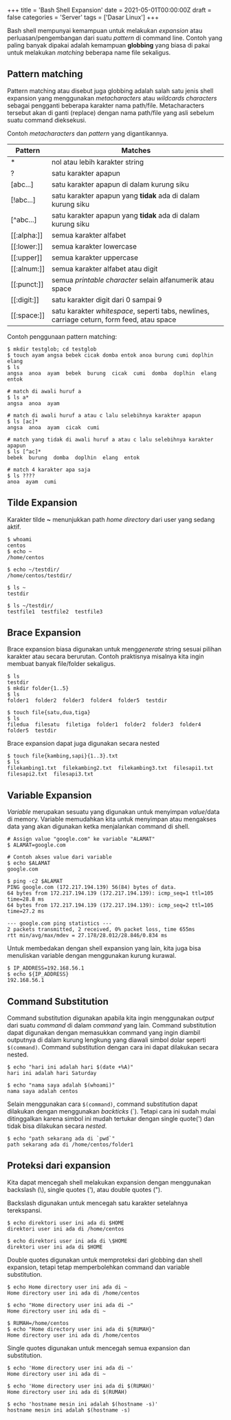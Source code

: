 +++
title = 'Bash Shell Expansion'
date = 2021-05-01T00:00:00Z
draft = false
categories = 'Server'
tags = ['Dasar Linux']
+++

Bash shell mempunyai kemampuan untuk melakukan *expansion* atau perluasan/pengembangan dari suatu *pattern* di command line. Contoh yang paling banyak dipakai adalah kemampuan **globbing** yang biasa di pakai untuk melakukan *matching* beberapa name file sekaligus.

## Pattern matching
Pattern matching atau disebut juga globbing adalah salah satu jenis shell expansion yang menggunakan *metacharacters* atau *wildcards characters* sebagai pengganti beberapa karakter nama path/file. Metacharacters tersebut akan di ganti (replace) dengan nama path/file yang asli sebelum suatu command dieksekusi.

Contoh *metacharacters* dan *pattern* yang digantikannya.

| Pattern | Matches |
| ------- | ------- |
| * | nol atau lebih karakter string |
| ? | satu karakter apapun |
| [abc...] | satu karakter apapun di dalam kurung siku |
| [!abc...] | satu karakter apapun yang **tidak** ada di dalam kurung siku |
| [^abc...] |  satu karakter apapun yang **tidak** ada di dalam kurung siku |
| [[:alpha:]] | semua karakter alfabet |
| [[:lower:]] | semua karakter lowercase |
| [[:upper]] | semua karakter uppercase |
| [[:alnum:]] | semua karakter alfabet atau digit |
| [[:punct:]] | semua *printable character* selain alfanumerik atau space |
| [[:digit:]] | satu karakter digit dari 0 sampai 9 |
| [[:space:]] | satu karakter *whitespace*, seperti tabs, newlines, carriage ceturn, form feed, atau space |

Contoh penggunaan pattern matching:
```
$ mkdir testglob; cd testglob
$ touch ayam angsa bebek cicak domba entok anoa burung cumi doplhin elang
$ ls
angsa  anoa  ayam  bebek  burung  cicak  cumi  domba  doplhin  elang  entok

# match di awali huruf a
$ ls a*
angsa  anoa  ayam

# match di awali huruf a atau c lalu selebihnya karakter apapun
$ ls [ac]*
angsa  anoa  ayam  cicak  cumi

# match yang tidak di awali huruf a atau c lalu selebihnya karakter apapun
$ ls [^ac]*
bebek  burung  domba  doplhin  elang  entok

# match 4 karakter apa saja
$ ls ????
anoa  ayam  cumi
```

## Tilde Expansion
Karakter tilde **~** menunjukkan path *home directory* dari user yang sedang aktif.
```
$ whoami
centos
$ echo ~
/home/centos

$ echo ~/testdir/
/home/centos/testdir/

$ ls ~
testdir

$ ls ~/testdir/
testfile1  testfile2  testfile3
```

## Brace Expansion
Brace expansion biasa digunakan untuk meng*generate* string sesuai pilihan karakter atau secara berurutan. Contoh praktisnya misalnya kita ingin membuat banyak file/folder sekaligus.
```
$ ls
testdir
$ mkdir folder{1..5}
$ ls
folder1  folder2  folder3  folder4  folder5  testdir

$ touch file{satu,dua,tiga}
$ ls
filedua  filesatu  filetiga  folder1  folder2  folder3  folder4  folder5  testdir
```
Brace expansion dapat juga digunakan secara nested
```
$ touch file{kambing,sapi}{1..3}.txt
$ ls
filekambing1.txt  filekambing2.txt  filekambing3.txt  filesapi1.txt  filesapi2.txt  filesapi3.txt
```

## Variable Expansion
*Variable* merupakan sesuatu yang digunakan untuk menyimpan *value*/data di memory. Variable memudahkan kita untuk menyimpan atau mengakses data yang akan digunakan ketka menjalankan command di shell.
```
# Assign value "google.com" ke variable "ALAMAT"
$ ALAMAT=google.com

# Contoh akses value dari variable
$ echo $ALAMAT
google.com

$ ping -c2 $ALAMAT
PING google.com (172.217.194.139) 56(84) bytes of data.
64 bytes from 172.217.194.139 (172.217.194.139): icmp_seq=1 ttl=105 time=28.8 ms
64 bytes from 172.217.194.139 (172.217.194.139): icmp_seq=2 ttl=105 time=27.2 ms

--- google.com ping statistics ---
2 packets transmitted, 2 received, 0% packet loss, time 655ms
rtt min/avg/max/mdev = 27.178/28.012/28.846/0.834 ms
```

Untuk membedakan dengan shell expansion yang lain, kita juga bisa menuliskan variable dengan menggunakan kurung kurawal.
```
$ IP_ADDRESS=192.168.56.1
$ echo ${IP_ADDRESS}
192.168.56.1
```

## Command Substitution
Command substitution digunakan apabila kita ingin menggunakan *output* dari suatu *command* di dalam *command* yang lain. Command substitution dapat digunakan dengan memasukkan command yang ingin diambil outputnya di dalam kurung lengkung yang diawali simbol dolar seperti `$(command)`. Command substitution dengan cara ini dapat dilakukan secara nested.
```
$ echo "hari ini adalah hari $(date +%A)"
hari ini adalah hari Saturday

$ echo "nama saya adalah $(whoami)"
nama saya adalah centos
```

Selain menggunakan cara `$(command)`, command substitution dapat dilakukan dengan menggunakan *backticks* (`).
Tetapi cara ini sudah mulai ditinggalkan karena simbol ini mudah tertukar dengan single quote(') dan tidak bisa dilakukan secara *nested*.
```
$ echo "path sekarang ada di `pwd`"
path sekarang ada di /home/centos/folder1
```

## Proteksi dari expansion
Kita dapat mencegah shell melakukan expansion dengan menggunakan backslash (\\), single quotes ('), atau double quotes (").

Backslash digunakan untuk mencegah satu karakter setelahnya terekspansi.
```
$ echo direktori user ini ada di $HOME
direktori user ini ada di /home/centos

$ echo direktori user ini ada di \$HOME
direktori user ini ada di $HOME
```

Double quotes digunakan untuk memproteksi dari globbing dan shell expansion, tetapi tetap memperbolehkan command dan variable substitution.
```
$ echo Home directory user ini ada di ~
Home directory user ini ada di /home/centos

$ echo "Home directory user ini ada di ~"
Home directory user ini ada di ~

$ RUMAH=/home/centos
$ echo "Home directory user ini ada di ${RUMAH}"
Home directory user ini ada di /home/centos
```

Single quotes digunakan untuk mencegah semua expansion dan substitution.
```
$ echo 'Home directory user ini ada di ~'
Home directory user ini ada di ~

$ echo 'Home directory user ini ada di $(RUMAH)'
Home directory user ini ada di $(RUMAH)

$ echo 'hostname mesin ini adalah $(hostname -s)'
hostname mesin ini adalah $(hostname -s)
```